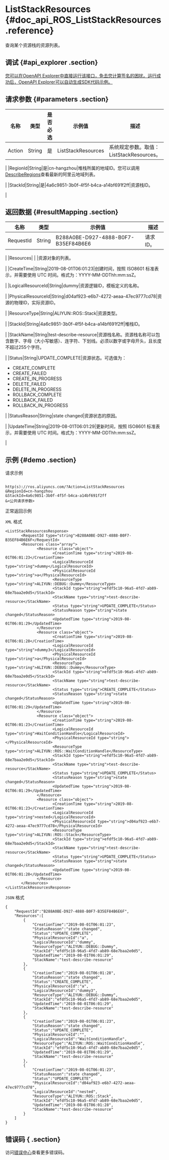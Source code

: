 # ListStackResources {#doc_api_ROS_ListStackResources .reference}

查询某个资源栈的资源列表。

## 调试 {#api_explorer .section}

[您可以在OpenAPI Explorer中直接运行该接口，免去您计算签名的困扰。运行成功后，OpenAPI Explorer可以自动生成SDK代码示例。](https://api.aliyun.com/#product=ROS&api=ListStackResources&type=RPC&version=2019-09-10)

## 请求参数 {#parameters .section}

|名称|类型|是否必选|示例值|描述|
|--|--|----|---|--|
|Action|String|是|ListStackResources|系统规定参数。取值：ListStackResources。

 |
|RegionId|String|是|cn-hangzhou|堆栈所属的地域ID。您可以调用[DescribeRegions](https://help.aliyun.com/document_detail/131035.htm)查看最新的阿里云地域列表。

 |
|StackId|String|是|4a6c9851-3b0f-4f5f-b4ca-a14bf691f2ff|资源栈ID。

 |

## 返回数据 {#resultMapping .section}

|名称|类型|示例值|描述|
|--|--|---|--|
|RequestId|String|B288A0BE-D927-4888-B0F7-B35EF84B6E6|请求ID。

 |
|Resources| | |资源对象的列表。

 |
|CreateTime|String|2019-08-01T06:01:23|创建时间，按照 ISO8601 标准表示，并需要使用 UTC 时间。格式为：YYYY-MM-DDThh:mm:ssZ。

 |
|LogicalResourceId|String|dummy|资源逻辑ID，模板定义的名称。

 |
|PhysicalResourceId|String|d04af923-e6b7-4272-aeaa-47ec9777cd78|资源的物理ID，实际资源ID。

 |
|ResourceType|String|ALIYUN::ROS::Stack|资源类型。

 |
|StackId|String|4a6c9851-3b0f-4f5f-b4ca-a14bf691f2ff|堆栈ID。

 |
|StackName|String|test-describe-resource|资源栈名称。资源栈名称可以包含数字、字母（大小写敏感）、连字符、下划线。必须以数字或字母开头，且长度不超过255个字符。

 |
|Status|String|UPDATE\_COMPLETE|资源状态。可选值为：

 -   CREATE\_COMPLETE
-   CREATE\_FAILED
-   CREATE\_IN\_PROGRESS
-   DELETE\_FAILED
-   DELETE\_IN\_PROGRESS
-   ROLLBACK\_COMPLETE
-   ROLLBACK\_FAILED
-   ROLLBACK\_IN\_PROGRESS

 |
|StatusReason|String|state changed|资源状态的原因。

 |
|UpdateTime|String|2019-08-01T06:01:29|更新时间，按照 ISO8601 标准表示，并需要使用 UTC 时间。格式为：YYYY-MM-DDThh:mm:ssZ。

 |

## 示例 {#demo .section}

请求示例

``` {#request_demo}

http(s)://ros.aliyuncs.com/?Action=ListStackResources
&RegionId=cn-hangzhou
&StackId=4a6c9851-3b0f-4f5f-b4ca-a14bf691f2ff
&<公共请求参数>

```

正常返回示例

`XML` 格式

``` {#xml_return_success_demo}
<ListStackResourcesResponse>
       <RequestId type="string">B288A0BE-D927-4888-B0F7-B35EF84B6E6F</RequestId>
       <Resources class="array">
              <Resource class="object">
                     <CreationTime type="string">2019-08-01T06:01:23</CreationTime>
                     <LogicalResourceId type="string">dummy</LogicalResourceId>
                     <PhysicalResourceId type="string">a</PhysicalResourceId>
                     <ResourceType type="string">ALIYUN::DEBUG::Dummy</ResourceType>
                     <StackId type="string">efdf5c10-96a5-4fd7-ab89-68e7baa2e0d5</StackId>
                     <StackName type="string">test-describe-resource</StackName>
                     <Status type="string">UPDATE_COMPLETE</Status>
                     <StatusReason type="string">state changed</StatusReason>
                     <UpdatedTime type="string">2019-08-01T06:01:29</UpdatedTime>
              </Resource>
              <Resource class="object">
                     <CreationTime type="string">2019-08-01T06:01:28</CreationTime>
                     <LogicalResourceId type="string">dummy3</LogicalResourceId>
                     <PhysicalResourceId type="string">a</PhysicalResourceId>
                     <ResourceType type="string">ALIYUN::DEBUG::Dummy</ResourceType>
                     <StackId type="string">efdf5c10-96a5-4fd7-ab89-68e7baa2e0d5</StackId>
                     <StackName type="string">test-describe-resource</StackName>
                     <Status type="string">CREATE_COMPLETE</Status>
                     <StatusReason type="string">state changed</StatusReason>
                     <UpdatedTime type="string">2019-08-01T06:01:29</UpdatedTime>
              </Resource>
              <Resource class="object">
                     <CreationTime type="string">2019-08-01T06:01:23</CreationTime>
                     <LogicalResourceId type="string">WaitConditionHandle</LogicalResourceId>
                     <PhysicalResourceId type="string"></PhysicalResourceId>
                     <ResourceType type="string">ALIYUN::ROS::WaitConditionHandle</ResourceType>
                     <StackId type="string">efdf5c10-96a5-4fd7-ab89-68e7baa2e0d5</StackId>
                     <StackName type="string">test-describe-resource</StackName>
                     <Status type="string">UPDATE_COMPLETE</Status>
                     <StatusReason type="string">state changed</StatusReason>
                     <UpdatedTime type="string">2019-08-01T06:01:29</UpdatedTime>
              </Resource>
              <Resource class="object">
                     <CreationTime type="string">2019-08-01T06:01:23</CreationTime>
                     <LogicalResourceId type="string">nested</LogicalResourceId>
                     <PhysicalResourceId type="string">d04af923-e6b7-4272-aeaa-47ec9777cd78</PhysicalResourceId>
                     <ResourceType type="string">ALIYUN::ROS::Stack</ResourceType>
                     <StackId type="string">efdf5c10-96a5-4fd7-ab89-68e7baa2e0d5</StackId>
                     <StackName type="string">test-describe-resource</StackName>
                     <Status type="string">UPDATE_COMPLETE</Status>
                     <StatusReason type="string">state changed</StatusReason>
                     <UpdatedTime type="string">2019-08-01T06:01:28</UpdatedTime>
              </Resource>
       </Resources>
</ListStackResourcesResponse>
```

`JSON` 格式

``` {#json_return_success_demo}
{
	"RequestId":"B288A0BE-D927-4888-B0F7-B35EF84B6E6F",
	"Resources":[
		{
			"CreationTime":"2019-08-01T06:01:23",
			"StatusReason":"state changed",
			"Status":"UPDATE_COMPLETE",
			"PhysicalResourceId":"a",
			"LogicalResourceId":"dummy",
			"ResourceType":"ALIYUN::DEBUG::Dummy",
			"StackId":"efdf5c10-96a5-4fd7-ab89-68e7baa2e0d5",
			"UpdatedTime":"2019-08-01T06:01:29",
			"StackName":"test-describe-resource"
		},
		{
			"CreationTime":"2019-08-01T06:01:28",
			"StatusReason":"state changed",
			"Status":"CREATE_COMPLETE",
			"PhysicalResourceId":"a",
			"LogicalResourceId":"dummy3",
			"ResourceType":"ALIYUN::DEBUG::Dummy",
			"StackId":"efdf5c10-96a5-4fd7-ab89-68e7baa2e0d5",
			"UpdatedTime":"2019-08-01T06:01:29",
			"StackName":"test-describe-resource"
		},
		{
			"CreationTime":"2019-08-01T06:01:23",
			"StatusReason":"state changed",
			"Status":"UPDATE_COMPLETE",
			"PhysicalResourceId":"",
			"LogicalResourceId":"WaitConditionHandle",
			"ResourceType":"ALIYUN::ROS::WaitConditionHandle",
			"StackId":"efdf5c10-96a5-4fd7-ab89-68e7baa2e0d5",
			"UpdatedTime":"2019-08-01T06:01:29",
			"StackName":"test-describe-resource"
		},
		{
			"CreationTime":"2019-08-01T06:01:23",
			"StatusReason":"state changed",
			"Status":"UPDATE_COMPLETE",
			"PhysicalResourceId":"d04af923-e6b7-4272-aeaa-47ec9777cd78",
			"LogicalResourceId":"nested",
			"ResourceType":"ALIYUN::ROS::Stack",
			"StackId":"efdf5c10-96a5-4fd7-ab89-68e7baa2e0d5",
			"UpdatedTime":"2019-08-01T06:01:28",
			"StackName":"test-describe-resource"
		}
	]
}
```

## 错误码 { .section}

访问[错误中心](https://error-center.alibabacloud.com/status/product/ROS)查看更多错误码。

